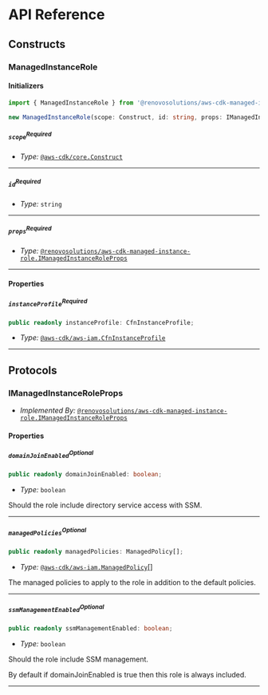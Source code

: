# API Reference <a name="API Reference"></a>

## Constructs <a name="Constructs"></a>

### ManagedInstanceRole <a name="@renovosolutions/aws-cdk-managed-instance-role.ManagedInstanceRole"></a>

#### Initializers <a name="@renovosolutions/aws-cdk-managed-instance-role.ManagedInstanceRole.Initializer"></a>

```typescript
import { ManagedInstanceRole } from '@renovosolutions/aws-cdk-managed-instance-role'

new ManagedInstanceRole(scope: Construct, id: string, props: IManagedInstanceRoleProps)
```

##### `scope`<sup>Required</sup> <a name="@renovosolutions/aws-cdk-managed-instance-role.ManagedInstanceRole.parameter.scope"></a>

- *Type:* [`@aws-cdk/core.Construct`](#@aws-cdk/core.Construct)

---

##### `id`<sup>Required</sup> <a name="@renovosolutions/aws-cdk-managed-instance-role.ManagedInstanceRole.parameter.id"></a>

- *Type:* `string`

---

##### `props`<sup>Required</sup> <a name="@renovosolutions/aws-cdk-managed-instance-role.ManagedInstanceRole.parameter.props"></a>

- *Type:* [`@renovosolutions/aws-cdk-managed-instance-role.IManagedInstanceRoleProps`](#@renovosolutions/aws-cdk-managed-instance-role.IManagedInstanceRoleProps)

---



#### Properties <a name="Properties"></a>

##### `instanceProfile`<sup>Required</sup> <a name="@renovosolutions/aws-cdk-managed-instance-role.ManagedInstanceRole.property.instanceProfile"></a>

```typescript
public readonly instanceProfile: CfnInstanceProfile;
```

- *Type:* [`@aws-cdk/aws-iam.CfnInstanceProfile`](#@aws-cdk/aws-iam.CfnInstanceProfile)

---




## Protocols <a name="Protocols"></a>

### IManagedInstanceRoleProps <a name="@renovosolutions/aws-cdk-managed-instance-role.IManagedInstanceRoleProps"></a>

- *Implemented By:* [`@renovosolutions/aws-cdk-managed-instance-role.IManagedInstanceRoleProps`](#@renovosolutions/aws-cdk-managed-instance-role.IManagedInstanceRoleProps)


#### Properties <a name="Properties"></a>

##### `domainJoinEnabled`<sup>Optional</sup> <a name="@renovosolutions/aws-cdk-managed-instance-role.IManagedInstanceRoleProps.property.domainJoinEnabled"></a>

```typescript
public readonly domainJoinEnabled: boolean;
```

- *Type:* `boolean`

Should the role include directory service access with SSM.

---

##### `managedPolicies`<sup>Optional</sup> <a name="@renovosolutions/aws-cdk-managed-instance-role.IManagedInstanceRoleProps.property.managedPolicies"></a>

```typescript
public readonly managedPolicies: ManagedPolicy[];
```

- *Type:* [`@aws-cdk/aws-iam.ManagedPolicy`](#@aws-cdk/aws-iam.ManagedPolicy)[]

The managed policies to apply to the role in addition to the default policies.

---

##### `ssmManagementEnabled`<sup>Optional</sup> <a name="@renovosolutions/aws-cdk-managed-instance-role.IManagedInstanceRoleProps.property.ssmManagementEnabled"></a>

```typescript
public readonly ssmManagementEnabled: boolean;
```

- *Type:* `boolean`

Should the role include SSM management.

By default if domainJoinEnabled is true then this role is always included.

---

